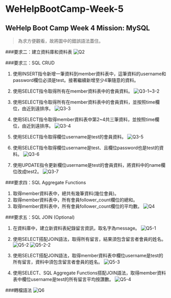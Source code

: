 WeHelpBootCamp-Week-5
==========
WeHelp Boot Camp Week 4 Mission: MySQL
----------

> 為求方便觀看，故將圖中的錯誤語法蓋住。

###要求⼆：建立資料庫和資料表
![Q2](https://user-images.githubusercontent.com/111497136/196937797-c19b51e1-3796-42c0-8f6b-04eea9ec0f2e.PNG)

###要求三：SQL CRUD

1. 使⽤INSERT指令新增⼀筆資料到member資料表中，這筆資料的username和password欄位必須是test。接著繼續新增⾄少4筆隨意的資料。
2. 使⽤SELECT指令取得所有在member資料表中的會員資料。
![Q3-1~3-2](https://user-images.githubusercontent.com/111497136/196937814-84fa99ae-fe11-4daa-9b78-fb71e40db842.png)

3. 使⽤SELECT指令取得所有在member資料表中的會員資料，並按照time欄位，由近到遠排序。
![Q3-3](https://user-images.githubusercontent.com/111497136/196937839-70ae9a2f-0268-454c-a9de-a874e0b08dbf.png)

4. 使⽤SELECT指令取得member資料表中第2~4共三筆資料，並按照time欄位，由近到遠排序。
![Q3-4](https://user-images.githubusercontent.com/111497136/196937846-ea827b23-73f2-47aa-b160-eca39c569a07.PNG)

5. 使⽤SELECT指令取得欄位username是test的會員資料。
![Q3-5](https://user-images.githubusercontent.com/111497136/196937861-636dd7f5-6a1b-4531-ad4b-04799f70d77a.PNG)

6. 使⽤SELECT指令取得欄位username是test、且欄位password也是test的資料。
![Q3-6](https://user-images.githubusercontent.com/111497136/196937898-545f7fbb-8759-4dfe-bdc3-e7bfa10cdf69.PNG)

7. 使⽤UPDATE指令更新欄位username是test的會員資料，將資料中的name欄位改成test2。
![Q3-7](https://user-images.githubusercontent.com/111497136/196937909-8f65bf71-97e9-4717-9b51-0fbdac338e77.PNG)

###要求四：SQL Aggregate Functions
1. 取得member資料表中，總共有幾筆資料(幾位會員)。
2. 取得member資料表中，所有會員follower_count欄位的總和。
3. 取得member資料表中，所有會員follower_count欄位的平均數。
![Q4](https://user-images.githubusercontent.com/111497136/196937924-d569ae09-2681-4579-89a5-d9d81a28eeae.png)

###要求五：SQL JOIN (Optional)

1. 在資料庫中，建立新資料表紀錄留⾔資訊，取名字為message。
![Q5-1](https://user-images.githubusercontent.com/111497136/196938026-724e244c-73a8-4546-a26e-983a62e57f16.png)

2. 使⽤SELECT搭配JOIN語法，取得所有留⾔，結果須包含留⾔者會員的姓名。
![Q5-2](https://user-images.githubusercontent.com/111497136/196938036-ff7b18fc-1676-476f-8fb6-901fbaf6038d.PNG)
![Q5-2-2](https://user-images.githubusercontent.com/111497136/196938060-553824d2-4369-4d3a-a003-a2c663466686.PNG)

3. 使⽤SELECT搭配JOIN語法，取得member資料表中欄位username是test的所有留⾔，資料中須包含留⾔者會員的姓名。
![Q5-3](https://user-images.githubusercontent.com/111497136/196938081-7b557dca-a60e-462e-a025-7ffff383ac6b.PNG)

4. 使⽤SELECT、SQL Aggregate Functions搭配JOIN語法，取得member資料表中欄位username是test的所有留⾔平均按讚數。
![Q5-4](https://user-images.githubusercontent.com/111497136/196938091-4a909279-a2df-4c4a-be4d-c56b49206408.PNG)

###轉檔語法
![Q6](https://user-images.githubusercontent.com/111497136/196938103-3dc19034-e031-4710-8f70-430e1d40d325.PNG)



